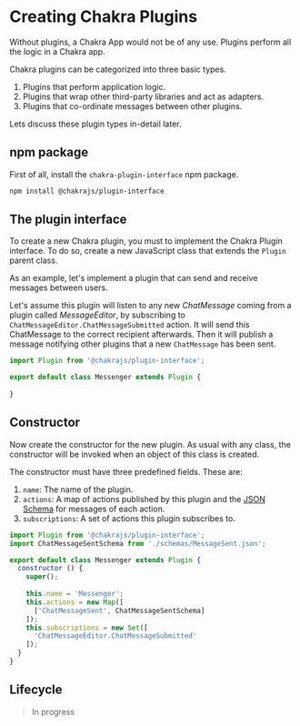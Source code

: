 # Creating Chakra Plugins

Without plugins, a Chakra App would not be of any use. Plugins perform all the logic in a Chakra app.

Chakra plugins can be categorized into three basic types.
1. Plugins that perform application logic.
2. Plugins that wrap other third-party libraries and act as adapters.
3. Plugins that co-ordinate messages between other plugins.

Lets discuss these plugin types in-detail later.

## npm package

First of all, install the `chakra-plugin-interface` npm package.

```sh
npm install @chakrajs/plugin-interface
```

## The plugin interface

To create a new Chakra plugin, you must to implement the Chakra Plugin interface. To do so, create a new JavaScript
class that extends the `Plugin` parent class.

As an example, let's implement a plugin that can send and receive messages between users. 

Let's assume this plugin will listen to any new _ChatMessage_ coming from a plugin called _MessageEditor_, by subscribing
to `ChatMessageEditor.ChatMessageSubmitted` action. It will send this ChatMessage to the correct recipient afterwards. Then it
will publish a message notifying other plugins that a new `ChatMessage` has been sent.

```js
import Plugin from '@chakrajs/plugin-interface';

export default class Messenger extends Plugin {
  
}
```

## Constructor

Now create the constructor for the new plugin. As usual with any class, the constructor will be invoked when an object
of this class is created.

The constructor must have three predefined fields. These are:
1. `name`: The name of the plugin.
2. `actions`: A map of actions published by this plugin and the [JSON Schema](http://json-schema.org/) for messages of
each action.
3. `subscriptions`: A set of actions this plugin subscribes to.

```js
import Plugin from '@chakrajs/plugin-interface';
import ChatMessageSentSchema from './schemas/MessageSent.json';

export default class Messenger extends Plugin {
  constructor () {
    super();
    
    this.name = 'Messenger';
    this.actions = new Map([
      ['ChatMessageSent', ChatMessageSentSchema]
    ]);
    this.subscriptions = new Set([
      'ChatMessageEditor.ChatMessageSubmitted'
    ]);
  }
}
```

## Lifecycle

> In progress
